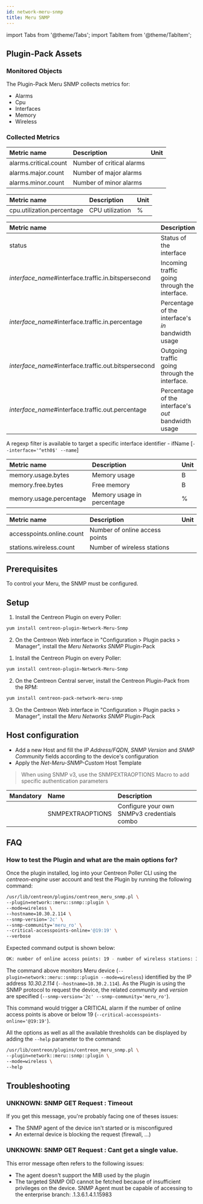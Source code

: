 ```yaml
---
id: network-meru-snmp
title: Meru SNMP
---
```

import Tabs from '@theme/Tabs';
import TabItem from '@theme/TabItem';


## Plugin-Pack Assets

### Monitored Objects

The Plugin-Pack Meru SNMP collects metrics for:
* Alarms
* Cpu
* Interfaces
* Memory
* Wireless

### Collected Metrics

<Tabs groupId="operating-systems">
<TabItem value="Alarms" label="Alarms">

| Metric name           | Description               | Unit |
| :-------------------- | :------------------------ | :--- |
| alarms.critical.count | Number of critical alarms |      |
| alarms.major.count    | Number of major alarms    |      |
| alarms.minor.count    | Number of minor alarms    |      |

</TabItem>
<TabItem value="Cpu" label="Cpu">

| Metric name                | Description     | Unit |
| :------------------------- | :-------------- | :--- |
| cpu.utilization.percentage | CPU utilization | %    |

</TabItem>
<TabItem value="Interfaces" label="Interfaces">

| Metric name                                            | Description                                         | Unit |
| :----------------------------------------------------- | :-------------------------------------------------- | :--- |
| status                                                 | Status of the interface                             |      |
| *interface\_name*\#interface.traffic.in.bitspersecond  | Incoming traffic going through the interface.       | b/s  |
| *interface\_name*\#interface.traffic.in.percentage     | Percentage of the interface's *in* bandwidth usage  | %    |
| *interface\_name*\#interface.traffic.out.bitspersecond | Outgoing traffic going through the interface.       | b/s  |
| *interface\_name*\#interface.traffic.out.percentage    | Percentage of the interface's *out* bandwidth usage | %    |

A regexp filter is available to target a specific interface identifier - ifName [```--interface='^eth0$' --name```]

</TabItem>
<TabItem value="Memory" label="Memory">

| Metric name             | Description                | Unit |
| :---------------------- | :------------------------- | :--- |
| memory.usage.bytes      | Memory usage               | B    |
| memory.free.bytes       | Free memory                | B    |
| memory.usage.percentage | Memory usage in percentage | %    |

</TabItem>
<TabItem value="Wireless" label="Wireless">

| Metric name               | Description                    | Unit |
| :------------------------ | :----------------------------- | :--- |
| accesspoints.online.count | Number of online access points |      |
| stations.wireless.count   | Number of wireless stations    |      |

</TabItem>
</Tabs>

## Prerequisites

To control your Meru, the SNMP must be configured.

## Setup

<Tabs groupId="licence-systems">
<TabItem value="Online IMP Licence & IT100 Editions" label="Online IMP Licence & IT100 Editions">

1. Install the Centreon Plugin on every Poller:

```bash
yum install centreon-plugin-Network-Meru-Snmp
```

2. On the Centreon Web interface in "Configuration > Plugin packs > Manager", install the *Meru Networks SNMP* Plugin-Pack

</TabItem>
<TabItem value="Offline IMP License" label="Offline IMP License">

1. Install the Centreon Plugin on every Poller:

```bash
yum install centreon-plugin-Network-Meru-Snmp
```

2. On the Centreon Central server, install the Centreon Plugin-Pack from the RPM:

```bash
yum install centreon-pack-network-meru-snmp
```

3. On the Centreon Web interface in "Configuration > Plugin packs > Manager", install the *Meru Networks SNMP* Plugin-Pack

</TabItem>
</Tabs>

## Host configuration

* Add a new Host and fill the *IP Address/FQDN*, *SNMP Version* and *SNMP Community* fields according to the device's configuration
* Apply the *Net-Meru-SNMP-Custom* Host Template

> When using SNMP v3, use the SNMPEXTRAOPTIONS Macro to add specific authentication parameters

| Mandatory | Name             | Description                                 |
| :-------- | :--------------- | :------------------------------------------ |
|           | SNMPEXTRAOPTIONS | Configure your own SNMPv3 credentials combo |

## FAQ

### How to test the Plugin and what are the main options for?

Once the plugin installed, log into your Centreon Poller CLI using the *centreon-engine* user account
and test the Plugin by running the following command:

```bash
/usr/lib/centreon/plugins/centreon_meru_snmp.pl \
--plugin=network::meru::snmp::plugin \
--mode=wireless \
--hostname=10.30.2.114 \
--snmp-version='2c' \
--snmp-community='meru_ro' \
--critical-accesspoints-online='@19:19' \
--verbose
```

Expected command output is shown below:

```bash
OK: number of online access points: 19 - number of wireless stations: 3 | 'accesspoints.online.count'=19;;@19:19;0; 'stations.wireless.count'=3;;;0;
```

The command above monitors Meru device (```--plugin=network::meru::snmp::plugin --mode=wireless```) identified
by the IP address *10.30.2.114* (```--hostname=10.30.2.114```). As the Plugin is using the SNMP protocol to request the device, the related
*community* and *version* are specified (```--snmp-version='2c' --snmp-community='meru_ro'```).

This command would trigger a CRITICAL alarm if the number of online access points is above or below 19
(```--critical-accesspoints-online='@19:19'```).

All the options as well as all the available thresholds can be displayed by adding the  ```--help```
parameter to the command:

```bash
/usr/lib/centreon/plugins/centreon_meru_snmp.pl \
--plugin=network::meru::snmp::plugin \
--mode=wireless \
--help
```

## Troubleshooting

### UNKNOWN: SNMP GET Request : Timeout

If you get this message, you're probably facing one of theses issues:
* The SNMP agent of the device isn't started or is misconfigured
* An external device is blocking the request (firewall, ...)

### UNKNOWN: SNMP GET Request : Cant get a single value.

This error message often refers to the following issues:
- The agent doesn't support the MIB used by the plugin
- The targeted SNMP OID cannot be fetched because of insufficient privileges on the device.
SNMP Agent must be capable of accessing to the enterprise branch: .1.3.6.1.4.1.15983
